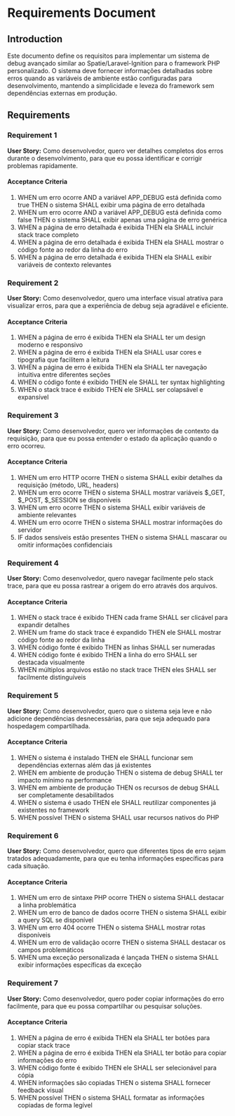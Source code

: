 # Requirements Document

## Introduction

Este documento define os requisitos para implementar um sistema de debug avançado similar ao Spatie/Laravel-Ignition para o framework PHP personalizado. O sistema deve fornecer informações detalhadas sobre erros quando as variáveis de ambiente estão configuradas para desenvolvimento, mantendo a simplicidade e leveza do framework sem dependências externas em produção.

## Requirements

### Requirement 1

**User Story:** Como desenvolvedor, quero ver detalhes completos dos erros durante o desenvolvimento, para que eu possa identificar e corrigir problemas rapidamente.

#### Acceptance Criteria

1. WHEN um erro ocorre AND a variável APP_DEBUG está definida como true THEN o sistema SHALL exibir uma página de erro detalhada
2. WHEN um erro ocorre AND a variável APP_DEBUG está definida como false THEN o sistema SHALL exibir apenas uma página de erro genérica
3. WHEN a página de erro detalhada é exibida THEN ela SHALL incluir stack trace completo
4. WHEN a página de erro detalhada é exibida THEN ela SHALL mostrar o código fonte ao redor da linha do erro
5. WHEN a página de erro detalhada é exibida THEN ela SHALL exibir variáveis de contexto relevantes

### Requirement 2

**User Story:** Como desenvolvedor, quero uma interface visual atrativa para visualizar erros, para que a experiência de debug seja agradável e eficiente.

#### Acceptance Criteria

1. WHEN a página de erro é exibida THEN ela SHALL ter um design moderno e responsivo
2. WHEN a página de erro é exibida THEN ela SHALL usar cores e tipografia que facilitem a leitura
3. WHEN a página de erro é exibida THEN ela SHALL ter navegação intuitiva entre diferentes seções
4. WHEN o código fonte é exibido THEN ele SHALL ter syntax highlighting
5. WHEN o stack trace é exibido THEN ele SHALL ser colapsável e expansível

### Requirement 3

**User Story:** Como desenvolvedor, quero ver informações de contexto da requisição, para que eu possa entender o estado da aplicação quando o erro ocorreu.

#### Acceptance Criteria

1. WHEN um erro HTTP ocorre THEN o sistema SHALL exibir detalhes da requisição (método, URL, headers)
2. WHEN um erro ocorre THEN o sistema SHALL mostrar variáveis $_GET, $_POST, $_SESSION se disponíveis
3. WHEN um erro ocorre THEN o sistema SHALL exibir variáveis de ambiente relevantes
4. WHEN um erro ocorre THEN o sistema SHALL mostrar informações do servidor
5. IF dados sensíveis estão presentes THEN o sistema SHALL mascarar ou omitir informações confidenciais

### Requirement 4

**User Story:** Como desenvolvedor, quero navegar facilmente pelo stack trace, para que eu possa rastrear a origem do erro através dos arquivos.

#### Acceptance Criteria

1. WHEN o stack trace é exibido THEN cada frame SHALL ser clicável para expandir detalhes
2. WHEN um frame do stack trace é expandido THEN ele SHALL mostrar código fonte ao redor da linha
3. WHEN código fonte é exibido THEN as linhas SHALL ser numeradas
4. WHEN código fonte é exibido THEN a linha do erro SHALL ser destacada visualmente
5. WHEN múltiplos arquivos estão no stack trace THEN eles SHALL ser facilmente distinguíveis

### Requirement 5

**User Story:** Como desenvolvedor, quero que o sistema seja leve e não adicione dependências desnecessárias, para que seja adequado para hospedagem compartilhada.

#### Acceptance Criteria

1. WHEN o sistema é instalado THEN ele SHALL funcionar sem dependências externas além das já existentes
2. WHEN em ambiente de produção THEN o sistema de debug SHALL ter impacto mínimo na performance
3. WHEN em ambiente de produção THEN os recursos de debug SHALL ser completamente desabilitados
4. WHEN o sistema é usado THEN ele SHALL reutilizar componentes já existentes no framework
5. WHEN possível THEN o sistema SHALL usar recursos nativos do PHP

### Requirement 6

**User Story:** Como desenvolvedor, quero que diferentes tipos de erro sejam tratados adequadamente, para que eu tenha informações específicas para cada situação.

#### Acceptance Criteria

1. WHEN um erro de sintaxe PHP ocorre THEN o sistema SHALL destacar a linha problemática
2. WHEN um erro de banco de dados ocorre THEN o sistema SHALL exibir a query SQL se disponível
3. WHEN um erro 404 ocorre THEN o sistema SHALL mostrar rotas disponíveis
4. WHEN um erro de validação ocorre THEN o sistema SHALL destacar os campos problemáticos
5. WHEN uma exceção personalizada é lançada THEN o sistema SHALL exibir informações específicas da exceção

### Requirement 7

**User Story:** Como desenvolvedor, quero poder copiar informações do erro facilmente, para que eu possa compartilhar ou pesquisar soluções.

#### Acceptance Criteria

1. WHEN a página de erro é exibida THEN ela SHALL ter botões para copiar stack trace
2. WHEN a página de erro é exibida THEN ela SHALL ter botão para copiar informações do erro
3. WHEN código fonte é exibido THEN ele SHALL ser selecionável para cópia
4. WHEN informações são copiadas THEN o sistema SHALL fornecer feedback visual
5. WHEN possível THEN o sistema SHALL formatar as informações copiadas de forma legível
